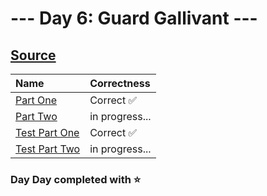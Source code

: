 # --- Day 6: Guard Gallivant ---

## [Source](http://adventofcode.com/2024/day/6)

| Name                                                                                                 | Correctness    |
| :--------------------------------------------------------------------------------------------------- | :------------- |
| [Part One](https://github.com/ssynowiec/AdventOfCode/blob/main/2024/Day%2006/part-one.ts)            | Correct ✅     |
| [Part Two](https://github.com/ssynowiec/AdventOfCode/blob/main/2024/Day%2006/part-two.ts)            | in progress... |
| [Test Part One](https://github.com/ssynowiec/AdventOfCode/blob/main/2024/Day%2006/index.test.ts#L7)  | Correct ✅     |
| [Test Part Two](https://github.com/ssynowiec/AdventOfCode/blob/main/2024/Day%2006/index.test.ts#L19) | in progress... |

### Day Day completed with ⭐
